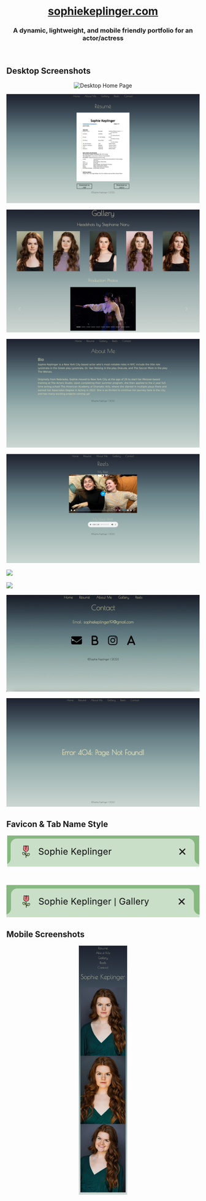 # <div align="center"><a href="https://www.sophiekeplinger.com">sophiekeplinger.com</a></div>

### <div align="center">A dynamic, lightweight, and mobile friendly portfolio for an actor/actress</div>

</br>

## Desktop Screenshots

<p align="center">
  <img src="https://github.com/kyletimmermans/sophies-website/blob/main/media/desktop_home.png?raw=true" alt="Desktop Home Page"/>
</p>

<p align="center">
  <img src="https://github.com/kyletimmermans/sophies-website/blob/main/media/desktop_resume.png?raw=true" alt="Desktop Resume Page"/>
</p>

<p align="center">
  <img src="https://github.com/kyletimmermans/sophies-website/blob/main/media/desktop_gallery.png?raw=true" alt="Desktop Reels Page"/>
</p>

<p align="center">
  <img src="https://github.com/kyletimmermans/sophies-website/blob/main/media/desktop_about.png?raw=true" alt="Desktop About Me Page"/>
</p>

<p align="center">
  <img src="https://github.com/kyletimmermans/sophies-website/blob/main/media/desktop_reels.png?raw=true" alt="Desktop Reels Page"/>
</p>

![](https://github.com/kyletimmermans/sophies-website/blob/main/media/desktop_zoom.gif?raw=true)

![](https://github.com/kyletimmermans/sophies-website/blob/main/media/desktop_scroll.gif?raw=true)

![](https://github.com/kyletimmermans/sophies-website/blob/main/media/desktop_contact2.gif?raw=true)

<p align="center">
  <img src="https://github.com/kyletimmermans/sophies-website/blob/main/media/desktop_404.png?raw=true" alt="Desktop 404 Page"/>
</p>

## Favicon & Tab Name Style

<p align="center">
  <img src="https://github.com/kyletimmermans/sophies-website/blob/main/media/home_tab.png?raw=true" alt="Favicon Home Page"/>
</p>

</br>

<p align="center">
  <img src="https://github.com/kyletimmermans/sophies-website/blob/main/media/gallery_tab.png?raw=true" alt="Favicon Gallery Page"/>
</p>

## Mobile Screenshots

<p align="center">
  <img src="https://github.com/kyletimmermans/sophies-website/blob/main/media/mobile_home.png?raw=true" width="25%" height="25%" alt="Mobile Home Page"/>
</p>
